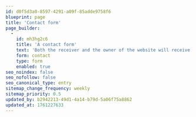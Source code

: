 ```yaml
---
id: d0f5d3a0-8597-4291-a09f-85adde9758f6
blueprint: page
title: 'Contact form'
page_builder:
  -
    id: mh3hg2c6
    title: 'A contact form'
    text: 'Both the receiver and the owner of the website will receive a styled e-mail. Forms are dynamic, work with conditional logic and use Laravel Precognition for validation and submission.'
    form: contact
    type: form
    enabled: true
seo_noindex: false
seo_nofollow: false
seo_canonical_type: entry
sitemap_change_frequency: weekly
sitemap_priority: 0.5
updated_by: b2942213-49d1-4a14-b79d-5a06f75a8862
updated_at: 1761227633
---
```

